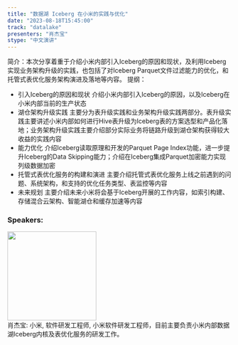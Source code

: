 ```yaml
---
title: "数据湖 Iceberg 在小米的实践与优化"
date: "2023-08-18T15:45:00" 
track: "datalake"
presenters: "肖杰宝"
stype: "中文演讲"
---
```

简介：本次分享着重于介绍小米内部引入Iceberg的原因和现状，及利用Iceberg实现业务架构升级的实践，也包括了对Iceberg Parquet文件过滤能力的优化，和托管式表优化服务架构演进及落地等内容。
提纲：
- 引入Iceberg的原因和现状
  介绍小米内部引入Iceberg的原因，以及Iceberg在小米内部当前的生产状态
- 湖仓架构升级实践
  主要分为表升级实践和业务架构升级实践两部分。表升级实践主要讲述小米内部如何进行Hive表升级为Iceberg表的方案选型和产品化落地；业务架构升级实践主要介绍部分实际业务将链路升级到湖仓架构获得较大收益的实践内容
- 能力优化
  介绍Iceberg读取原理和开发的Parquet Page Index功能，进一步提升Iceberg的Data Skipping能力；介绍在Iceberg集成Parquet加密能力实现列级数据加密
- 托管式表优化服务的构建和演进
  主要介绍托管式表优化服务上线之前遇到的问题、系统架构，和支持的优化任务类型、表监控等内容
- 未来规划
  主要介绍未来小米将会基于Iceberg开展的工作内容，如索引构建、存储混合云架构、智能湖仓和缓存加速等内容
 ### Speakers: 
 <img src="https://img.bagevent.com/resource/20230601/1439170843694195.png" width="200" /><br>肖杰宝: 小米, 软件研发工程师, 小米软件研发工程师，目前主要负责小米内部数据湖Iceberg内核及表优化服务的研发工作。
 <br><br>
